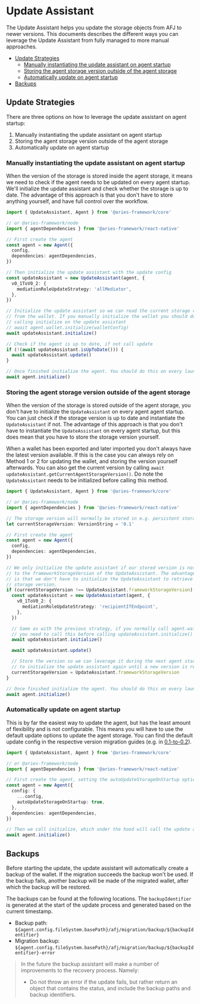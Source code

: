 # Update Assistant

The Update Assistant helps you update the storage objects from AFJ to newer versions. This documents describes the different ways you can leverage the Update Assistant from fully managed to more manual approaches.

- [Update Strategies](#update-strategies)
  - [Manually instantiating the update assistant on agent startup](#manually-instantiating-the-update-assistant-on-agent-startup)
  - [Storing the agent storage version outside of the agent storage](#storing-the-agent-storage-version-outside-of-the-agent-storage)
  - [Automatically update on agent startup](#automatically-update-on-agent-startup)
- [Backups](#backups)

## Update Strategies

There are three options on how to leverage the update assistant on agent startup:

1. Manually instantiating the update assistant on agent startup
2. Storing the agent storage version outside of the agent storage
3. Automatically update on agent startup

### Manually instantiating the update assistant on agent startup

When the version of the storage is stored inside the agent storage, it means we need to check if the agent needs to be updated on every agent startup. We'll initialize the update assistant and check whether the storage is up to date. The advantage of this approach is that you don't have to store anything yourself, and have full control over the workflow.

```ts
import { UpdateAssistant, Agent } from '@aries-framework/core'

// or @aries-framework/node
import { agentDependencies } from '@aries-framework/react-native'

// First create the agent
const agent = new Agent({
  config,
  dependencies: agentDependencies,
})

// Then initialize the update assistant with the update config
const updateAssistant = new UpdateAssistant(agent, {
  v0_1ToV0_2: {
    mediationRoleUpdateStrategy: 'allMediator',
  },
})

// Initialize the update assistant so we can read the current storage version
// from the wallet. If you manually initialize the wallet you should do this _before_
// calling initialize on the update assistant
// await agent.wallet.initialize(walletConfig)
await updateAssistant.initialize()

// Check if the agent is up to date, if not call update
if (!(await updateAssistant.isUpToDate())) {
  await updateAssistant.update()
}

// Once finished initialize the agent. You should do this on every launch of the agent
await agent.initialize()
```

### Storing the agent storage version outside of the agent storage

When the version of the storage is stored outside of the agent storage, you don't have to initialize the `UpdateAssistant` on every agent agent startup. You can just check if the storage version is up to date and instantiate the `UpdateAssistant` if not. The advantage of this approach is that you don't have to instantiate the `UpdateAssistant` on every agent startup, but this does mean that you have to store the storage version yourself.

When a wallet has been exported and later imported you don't always have the latest version available. If this is the case you can always rely on Method 1 or 2 for updating the wallet, and storing the version yourself afterwards. You can also get the current version by calling `await updateAssistant.getCurrentAgentStorageVersion()`. Do note the `UpdateAssistant` needs to be initialized before calling this method.

```ts
import { UpdateAssistant, Agent } from '@aries-framework/core'

// or @aries-framework/node
import { agentDependencies } from '@aries-framework/react-native'

// The storage version will normally be stored in e.g. persistent storage on a mobile device
let currentStorageVersion: VersionString = '0.1'

// First create the agent
const agent = new Agent({
  config,
  dependencies: agentDependencies,
})

// We only initialize the update assistant if our stored version is not equal
// to the frameworkStorageVersion of the UpdateAssistant. The advantage of this
// is that we don't have to initialize the UpdateAssistant to retrieve the current
// storage version.
if (currentStorageVersion !== UpdateAssistant.frameworkStorageVersion) {
  const updateAssistant = new UpdateAssistant(agent, {
    v0_1ToV0_2: {
      mediationRoleUpdateStrategy: 'recipientIfEndpoint',
    },
  })

  // Same as with the previous strategy, if you normally call agent.wallet.initialize() manually
  // you need to call this before calling updateAssistant.initialize()
  await updateAssistant.initialize()

  await updateAssistant.update()

  // Store the version so we can leverage it during the next agent startup and don't have
  // to initialize the update assistant again until a new version is released
  currentStorageVersion = UpdateAssistant.frameworkStorageVersion
}

// Once finished initialize the agent. You should do this on every launch of the agent
await agent.initialize()
```

### Automatically update on agent startup

This is by far the easiest way to update the agent, but has the least amount of flexibility and is not configurable. This means you will have to use the default update options to update the agent storage. You can find the default update config in the respective version migration guides (e.g. in [0.1-to-0.2](/guides/updating/versions/0.1-to-0.2.md)).

```ts
import { UpdateAssistant, Agent } from '@aries-framework/core'

// or @aries-framework/node
import { agentDependencies } from '@aries-framework/react-native'

// First create the agent, setting the autoUpdateStorageOnStartup option to true
const agent = new Agent({
  config: {
    ...config,
    autoUpdateStorageOnStartup: true,
  },
  dependencies: agentDependencies,
})

// Then we call initialize, which under the hood will call the update assistant if the storage is not update to date.
await agent.initialize()
```

## Backups

Before starting the update, the update assistant will automatically create a backup of the wallet. If the migration succeeds the backup won't be used. If the backup fails, another backup will be made of the migrated wallet, after which the backup will be restored.

The backups can be found at the following locations. The `backupIdentifier` is generated at the start of the update process and generated based on the current timestamp.

- Backup path: `${agent.config.fileSystem.basePath}/afj/migration/backup/${backupIdentifier}`
- Migration backup: `${agent.config.fileSystem.basePath}/afj/migration/backup/${backupIdentifier}-error`

> In the future the backup assistant will make a number of improvements to the recovery process. Namely:
>
> - Do not throw an error if the update fails, but rather return an object that contains the status, and include the backup paths and backup identifiers.
